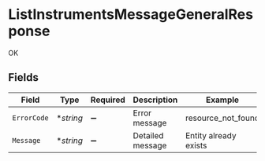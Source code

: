 # ListInstrumentsMessageGeneralResponse

OK


## Fields

| Field                 | Type                  | Required              | Description           | Example               |
| --------------------- | --------------------- | --------------------- | --------------------- | --------------------- |
| `ErrorCode`           | **string*             | :heavy_minus_sign:    | Error message         | resource_not_found    |
| `Message`             | **string*             | :heavy_minus_sign:    | Detailed message      | Entity already exists |